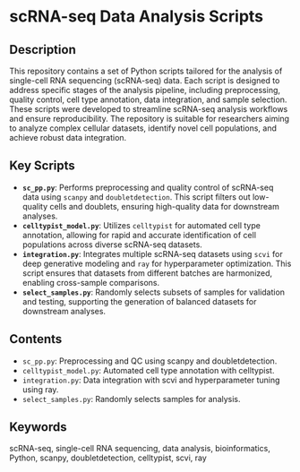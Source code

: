 # scRNA-seq Data Analysis Scripts

## Description
This repository contains a set of Python scripts tailored for the analysis of single-cell RNA sequencing (scRNA-seq) data. Each script is designed to address specific stages of the analysis pipeline, including preprocessing, quality control, cell type annotation, data integration, and sample selection. These scripts were developed to streamline scRNA-seq analysis workflows and ensure reproducibility. The repository is suitable for researchers aiming to analyze complex cellular datasets, identify novel cell populations, and achieve robust data integration.

## Key Scripts
- **`sc_pp.py`**: Performs preprocessing and quality control of scRNA-seq data using `scanpy` and `doubletdetection`. This script filters out low-quality cells and doublets, ensuring high-quality data for downstream analyses.
- **`celltypist_model.py`**: Utilizes `celltypist` for automated cell type annotation, allowing for rapid and accurate identification of cell populations across diverse scRNA-seq datasets.
- **`integration.py`**: Integrates multiple scRNA-seq datasets using `scvi` for deep generative modeling and `ray` for hyperparameter optimization. This script ensures that datasets from different batches are harmonized, enabling cross-sample comparisons.
- **`select_samples.py`**: Randomly selects subsets of samples for validation and testing, supporting the generation of balanced datasets for downstream analyses.

## Contents
- `sc_pp.py`: Preprocessing and QC using scanpy and doubletdetection.
- `celltypist_model.py`: Automated cell type annotation with celltypist.
- `integration.py`: Data integration with scvi and hyperparameter tuning using ray.
- `select_samples.py`: Randomly selects samples for analysis.

## Keywords
scRNA-seq, single-cell RNA sequencing, data analysis, bioinformatics, Python, scanpy, doubletdetection, celltypist, scvi, ray
